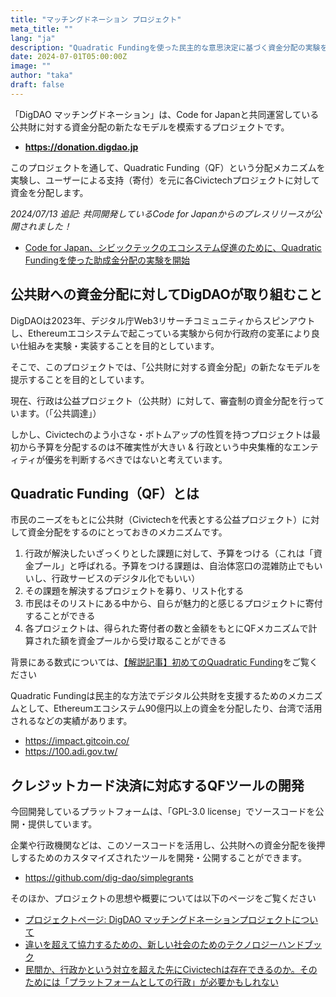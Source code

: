 ```yaml
---
title: "マッチングドネーション プロジェクト"
meta_title: ""
lang: "ja"
description: "Quadratic Fundingを使った民主的な意思決定に基づく資金分配の実験を行う"
date: 2024-07-01T05:00:00Z
image: ""
author: "taka"
draft: false
---
```


「DigDAO マッチングドネーション」は、Code for Japanと共同運営している公共財に対する資金分配の新たなモデルを模索するプロジェクトです。

- **https://donation.digdao.jp**

このプロジェクトを通して、Quadratic Funding（QF）という分配メカニズムを実験し、ユーザーによる支持（寄付）を元に各Civictechプロジェクトに対して資金を分配します。

*2024/07/13 追記: 共同開発しているCode for Japanからのプレスリリースが公開されました！*

- [Code for Japan、シビックテックのエコシステム促進のために、Quadratic Fundingを使った助成金分配の実験を開始](https://prtimes.jp/main/html/rd/p/000000067.000039198.html)

## 公共財への資金分配に対してDigDAOが取り組むこと
DigDAOは2023年、デジタル庁Web3リサーチコミュニティからスピンアウトし、Ethereumエコシステムで起こっている実験から何か行政府の変革により良い仕組みを実験・実装することを目的としています。

そこで、このプロジェクトでは、「公共財に対する資金分配」の新たなモデルを提示することを目的としています。

現在、行政は公益プロジェクト（公共財）に対して、審査制の資金分配を行っています。（「公共調達」）

しかし、Civictechのよう小さな・ボトムアップの性質を持つプロジェクトは最初から予算を分配するのは不確実性が大きい & 行政という中央集権的なエンティティが優劣を判断するべきではないと考えています。

## Quadratic Funding（QF）とは
市民のニーズをもとに公共財（Civictechを代表とする公益プロジェクト）に対して資金分配をするのにとっておきのメカニズムです。

1. 行政が解決したいざっくりとした課題に対して、予算をつける（これは「資金プール」と呼ばれる。予算をつける課題は、自治体窓口の混雑防止でもいいし、行政サービスのデジタル化でもいい）
2. その課題を解決するプロジェクトを募り、リスト化する
3. 市民はそのリストにある中から、自らが魅力的と感じるプロジェクトに寄付することができる
4. 各プロジェクトは、得られた寄付者の数と金額をもとにQFメカニズムで計算された額を資金プールから受け取ることができる

背景にある数式については、[【解説記事】初めてのQuadratic Funding](https://mirror.xyz/0xFEd3A62567FCEDfD10f56467EA6Db8c39c313606/sI97HdGBKr0ROPouXT5iKMJZHlrDm2TB45Ti4VkmLo8)をご覧ください

Quadratic Fundingは民主的な方法でデジタル公共財を支援するためのメカニズムとして、Ethereumエコシステム90億円以上の資金を分配したり、台湾で活用されるなどの実績があります。
- https://impact.gitcoin.co/
- https://100.adi.gov.tw/


## クレジットカード決済に対応するQFツールの開発
今回開発しているプラットフォームは、「GPL-3.0 license」でソースコードを公開・提供しています。

企業や行政機関などは、このソースコードを活用し、公共財への資金分配を後押しするためのカスタマイズされたツールを開発・公開することができます。
- https://github.com/dig-dao/simplegrants


そのほか、プロジェクトの思想や概要については以下のページをご覧ください
- [プロジェクトページ: DigDAO マッチングドネーションプロジェクトについて](https://scrapbox.io/public-goods-funding/DigDAO_%E3%83%9E%E3%83%83%E3%83%81%E3%83%B3%E3%82%B0%E3%83%89%E3%83%8D%E3%83%BC%E3%82%B7%E3%83%A7%E3%83%B3%E3%83%97%E3%83%AD%E3%82%B8%E3%82%A7%E3%82%AF%E3%83%88%E3%81%AB%E3%81%A4%E3%81%84%E3%81%A6)
- [違いを超えて協力するための、新しい社会のためのテクノロジーハンドブック](https://docs.google.com/document/d/1SOqaLPWvITp8OLRSqSv-YdMY56EcV_r5IBrSXzuWgNA/edit#heading=h.8pclttbqzay)
- [民間か、行政かという対立を超えた先にCivictechは存在できるのか。そのためには「プラットフォームとしての行政」が必要かもしれない](https://note.com/tkgshn/n/n42e40cd31db6)

